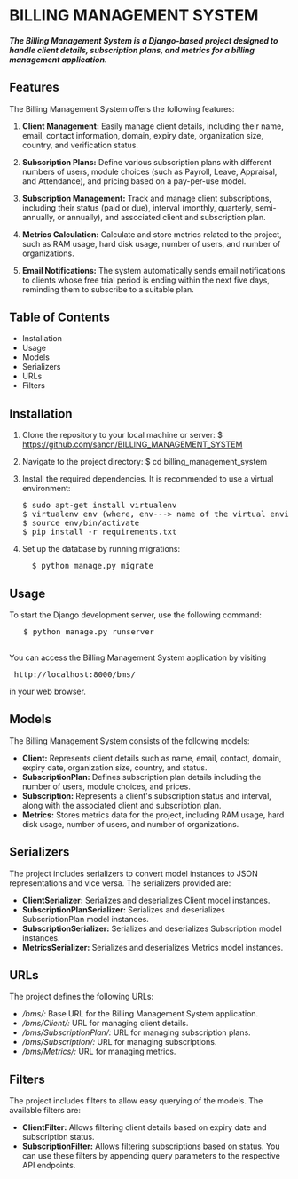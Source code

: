 # BILLING MANAGEMENT SYSTEM
##### The Billing Management System is a Django-based project designed to handle client details, subscription plans, and metrics for a billing management application. 

## Features
The Billing Management System offers the following features:

1. **Client Management:** Easily manage client details, including their name, email, contact information, domain, expiry date, organization size, country, and verification status.

2. **Subscription Plans:** Define various subscription plans with different numbers of users, module choices (such as Payroll, Leave, Appraisal, and Attendance), and pricing based on a pay-per-use model.

3. **Subscription Management:** Track and manage client subscriptions, including their status (paid or due), interval (monthly, quarterly, semi-annually, or annually), and associated client and subscription plan.

4. **Metrics Calculation:** Calculate and store metrics related to the project, such as RAM usage, hard disk usage, number of users, and number of organizations.

5. **Email Notifications:** The system automatically sends email notifications to clients whose free trial period is ending within the next five days, reminding them to subscribe to a suitable plan.

## Table of Contents
- Installation
- Usage
- Models
- Serializers
- URLs
- Filters
## Installation
1. Clone the repository to your local machine or server:
   $ https://github.com/sancn/BILLING_MANAGEMENT_SYSTEM
 
2. Navigate to the project directory:
   <prep>
   $ cd billing_management_system
   </prep>
3. Install the required dependencies. It is recommended to use a virtual environment:
   <pre>
   $ sudo apt-get install virtualenv
   $ virtualenv env (where, env---> name of the virtual enviroment)
   $ source env/bin/activate
   $ pip install -r requirements.txt
   </pre>
   
 4. Set up the database by running migrations:
    <pre>
      $ python manage.py migrate
   </pre>
   
## Usage

To start the Django development server, use the following command:
<pre>
   $ python manage.py runserver
 </pre>
 You can access the Billing Management System application by visiting <pre> http://localhost:8000/bms/</pre> in your web browser.

## Models
The Billing Management System consists of the following models:
- **Client:** Represents client details such as name, email, contact, domain, expiry date, organization size, country, and status.
- **SubscriptionPlan:** Defines subscription plan details including the number of users, module choices, and prices.
- **Subscription:** Represents a client's subscription status and interval, along with the associated client and subscription plan.
- **Metrics:** Stores metrics data for the project, including RAM usage, hard disk usage, number of users, and number of organizations.

## Serializers

The project includes serializers to convert model instances to JSON representations and vice versa. The serializers provided are:

- **ClientSerializer:** Serializes and deserializes Client model instances.
- **SubscriptionPlanSerializer:** Serializes and deserializes SubscriptionPlan model instances.
- **SubscriptionSerializer:** Serializes and deserializes Subscription model instances.
- **MetricsSerializer:** Serializes and deserializes Metrics model instances.

## URLs

The project defines the following URLs:

- */bms/:* Base URL for the Billing Management System application.
- */bms/Client/:* URL for managing client details.
- */bms/SubscriptionPlan/:* URL for managing subscription plans.
- */bms/Subscription/:* URL for managing subscriptions.
- */bms/Metrics/:* URL for managing metrics.

## Filters
The project includes filters to allow easy querying of the models. The available filters are:

- **ClientFilter:** Allows filtering client details based on expiry date and subscription status.
- **SubscriptionFilter:** Allows filtering subscriptions based on status.
You can use these filters by appending query parameters to the respective API endpoints.



